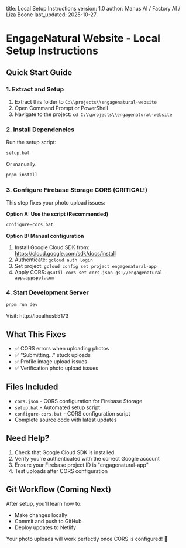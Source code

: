 title: Local Setup Instructions
version: 1.0
author: Manus AI / Factory AI / Liza Boone
last_updated: 2025-10-27

# EngageNatural Website - Local Setup Instructions

## Quick Start Guide

### 1. Extract and Setup
1. Extract this folder to `C:\\projects\\engagenatural-website`
2. Open Command Prompt or PowerShell
3. Navigate to the project: `cd C:\\projects\\engagenatural-website`

### 2. Install Dependencies
Run the setup script:
```bash
setup.bat
```

Or manually:
```bash
pnpm install
```

### 3. Configure Firebase Storage CORS (CRITICAL!)
This step fixes your photo upload issues:

**Option A: Use the script (Recommended)**
```bash
configure-cors.bat
```

**Option B: Manual configuration**
1. Install Google Cloud SDK from: https://cloud.google.com/sdk/docs/install
2. Authenticate: `gcloud auth login`
3. Set project: `gcloud config set project engagenatural-app`
4. Apply CORS: `gsutil cors set cors.json gs://engagenatural-app.appspot.com`

### 4. Start Development Server
```bash
pnpm run dev
```

Visit: http://localhost:5173

## What This Fixes

- ✅ CORS errors when uploading photos
- ✅ "Submitting..." stuck uploads
- ✅ Profile image upload issues
- ✅ Verification photo upload issues

## Files Included

- `cors.json` - CORS configuration for Firebase Storage
- `setup.bat` - Automated setup script
- `configure-cors.bat` - CORS configuration script
- Complete source code with latest updates

## Need Help?

1. Check that Google Cloud SDK is installed
2. Verify you're authenticated with the correct Google account
3. Ensure your Firebase project ID is "engagenatural-app"
4. Test uploads after CORS configuration

## Git Workflow (Coming Next)

After setup, you'll learn how to:
- Make changes locally
- Commit and push to GitHub
- Deploy updates to Netlify

Your photo uploads will work perfectly once CORS is configured! 🎉
